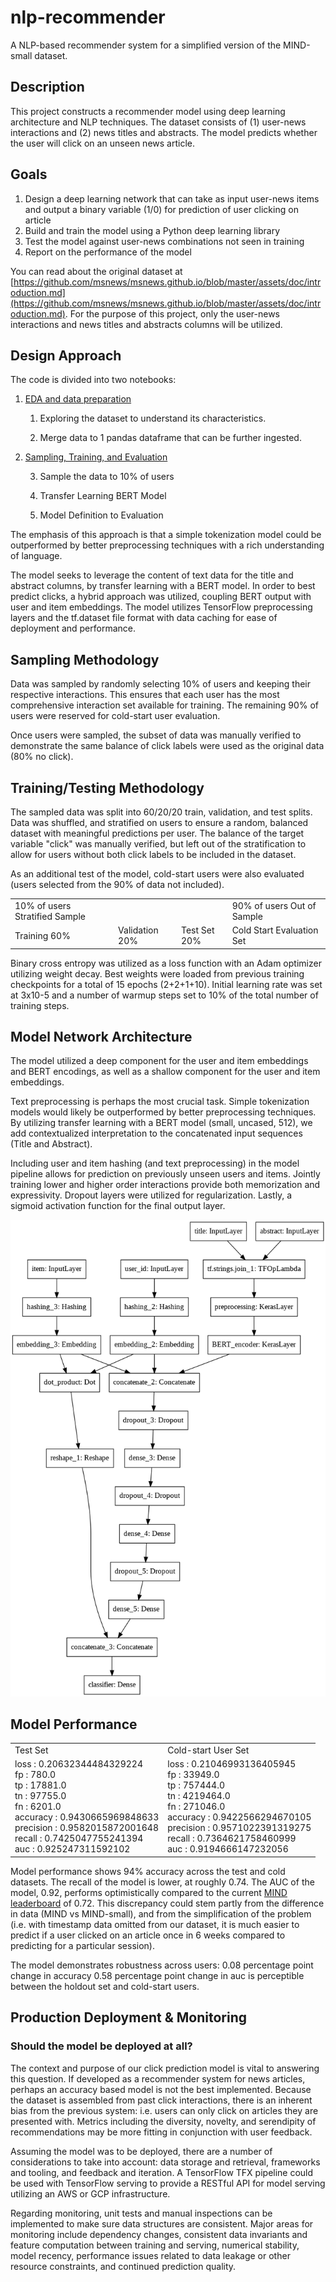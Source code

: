 # nlp-recommender
A NLP-based recommender system for a simplified version of the MIND-small dataset.

## Description 
This project constructs a recommender model using deep learning architecture and NLP techniques. The dataset consists of (1) user-news interactions and (2) news titles and abstracts. The model predicts whether the user will click on an unseen news article. 

## Goals 
1. Design a deep learning network that can take as input user-news items and output a binary variable (1/0) for prediction of user clicking on article 
2. Build and train the model using a Python deep learning library 
3. Test the model against user-news combinations not seen in training 
4. Report on the performance of the model 

You can read about the original dataset at [https://github.com/msnews/msnews.github.io/blob/master/assets/doc/introduction.md](https://github.com/msnews/msnews.github.io/blob/master/assets/doc/introduction.md). For the purpose of this project, only the user-news interactions and news titles and abstracts columns will be utilized. 

## Design Approach

The code is divided into two notebooks:

1. [EDA and data preparation](https://colab.research.google.com/drive/1g3b7Yzy5NOX6qG_nLans_1PZY9gGr4SH?usp=sharing)

    1. Exploring the dataset to understand its characteristics. 

    2. Merge data to 1 pandas dataframe that can be further ingested.

2. [Sampling, Training, and Evaluation](https://colab.research.google.com/drive/1ZYK-kL9b4NrPxBBDrzdNmkzZ5n_wWN4k?usp=sharing)

    3. Sample the data to 10% of users

    4. Transfer Learning BERT Model

    5. Model Definition to Evaluation

The emphasis of this approach is that a simple tokenization model could be outperformed by better preprocessing techniques with a rich understanding of language.

The model seeks to leverage the content of text data for the title and abstract columns, by transfer learning with a BERT model. In order to best predict clicks, a hybrid approach was utilized, coupling BERT output with user and item embeddings. The model utilizes TensorFlow preprocessing layers and the tf.dataset file format with data caching for ease of deployment and performance.

## Sampling Methodology

Data was sampled by randomly selecting 10% of users and keeping their respective interactions. This ensures that each user has the most comprehensive interaction set available for training. The remaining 90% of users were reserved for cold-start user evaluation.

Once users were sampled, the subset of data was manually verified to demonstrate the same balance of click labels were used as the original data (80% no click).

## Training/Testing Methodology

The sampled data was split into 60/20/20 train, validation, and test splits. Data was shuffled, and stratified on users to ensure a random, balanced dataset with meaningful predictions per user. The balance of the target variable "click" was manually verified, but left out of the stratification to allow for users without both click labels to be included in the dataset.

As an additional test of the model, cold-start users were also evaluated (users selected from the 90% of data not included). 

<table>
  <tr>
    <td>10% of users Stratified Sample</td>
    <td></td>
    <td></td>
    <td>90% of users
Out of Sample</td>
  </tr>
  <tr>
    <td>Training 60%</td>
    <td>Validation 20%</td>
    <td>Test Set 20%</td>
    <td>Cold Start Evaluation Set</td>
  </tr>
</table>


Binary cross entropy was utilized as a loss function with an Adam optimizer utilizing weight decay. Best weights were loaded from previous training checkpoints for a total of 15 epochs (2+2+1+10). Initial learning rate was set at 3x10-5 and a number of warmup steps set to 10% of the total number of training steps.

## Model Network Architecture

The model utilized a deep component for the user and item embeddings and BERT encodings, as well as a shallow component for the user and item embeddings.

Text preprocessing is perhaps the most crucial task. Simple tokenization models would likely be outperformed by better preprocessing techniques. By utilizing transfer learning with a BERT model (small, uncased, 512), we add contextualized interpretation to the concatenated input sequences (Title and Abstract). 

Including user and item hashing (and text preprocessing) in the model pipeline allows for prediction on previously unseen users and items. Jointly training lower and higher order interactions provide both memorization and expressivity. Dropout layers were utilized for regularization. Lastly, a sigmoid activation function for the final output layer.

![image alt text](image_0.png)

## Model Performance

<table>
  <tr>
    <td>Test Set</td>
    <td>Cold-start User Set</td>
  </tr>
  <tr>
    <td>loss :  0.20632344484329224 <br />
fp :  780.0 <br />
tp :  17881.0 <br />
tn :  97755.0 <br />
fn :  6201.0 <br />
accuracy :  0.9430665969848633 <br />
precision :  0.9582015872001648 <br />
recall :  0.7425047755241394 <br />
auc :  0.925247311592102</td>
    <td>loss :  0.21046993136405945 <br />
fp :  33949.0 <br />
tp :  757444.0 <br />
tn :  4219464.0 <br />
fn :  271046.0 <br />
accuracy :  0.9422566294670105 <br />
precision :  0.9571022391319275 <br />
recall :  0.7364621758460999 <br />
auc :  0.9194666147232056</td>
  </tr>
</table>


Model performance shows 94% accuracy across the test and cold datasets. The recall of the model is lower, at roughly 0.74. The AUC of the model, 0.92, performs optimistically compared to the current [MIND leaderboard](https://msnews.github.io/) of 0.72. This discrepancy could stem partly from the difference in data (MIND vs MIND-small), and from the simplification of the problem (i.e. with timestamp data omitted from our dataset, it is much easier to predict if a user clicked on an article once in 6 weeks compared to predicting for a particular session).

The model demonstrates robustness across users:  0.08 percentage point change in accuracy 0.58 percentage point change in auc is perceptible between the holdout set and cold-start users. 

## Production Deployment & Monitoring

### Should the model be deployed at all? 

The context and purpose of our click prediction model is vital to answering this question. If developed as a recommender system for news articles, perhaps an accuracy based model is not the best implemented. Because the dataset is assembled from past click interactions, there is an inherent bias from the previous system: i.e. users can only click on articles they are presented with. Metrics including the diversity, novelty, and serendipity of recommendations may be more fitting in conjunction with user feedback. 

Assuming the model was to be deployed, there are a number of considerations to take into account: data storage and retrieval, frameworks and tooling, and feedback and iteration. A TensorFlow TFX pipeline could be used with TensorFlow serving to provide a RESTful API for model serving utilizing an AWS or GCP infrastructure.

Regarding monitoring, unit tests and manual inspections can be implemented to make sure data structures are consistent. Major areas for monitoring include dependency changes, consistent data invariants and feature computation between training and serving, numerical stability, model recency, performance issues related to data leakage or other resource constraints, and continued prediction quality.

